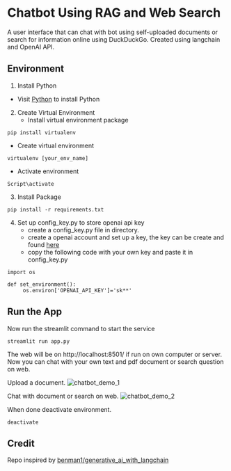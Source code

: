 # Chatbot Using RAG and Web Search

A user interface that can chat with bot using self-uploaded documents or search for information online using DuckDuckGo. Created using langchain and OpenAI API.

## Environment
1. Install Python
  - Visit [Python](https://www.python.org/) to install Python
2. Create Virtual Environment
    - Install virtual environment package
```
pip install virtualenv
```
  - Create virtual environment
```
virtualenv [your_env_name]
```
  - Activate environment
```
Script\activate
```
  
3. Install Package
```
pip install -r requirements.txt
```

4. Set up config_key.py to store openai api key
   - create a config_key.py file in directory.
   - create a openai account and set up a key, the key can be create and found [here](https://platform.openai.com/api-keys)
   - copy the following code with your own key and paste it in config_key.py
```
import os

def set_environment():
     os.environ['OPENAI_API_KEY']='sk**'
```

## Run the App
Now run the streamlit command to start the service
```
streamlit run app.py 
```
The web will be on http://localhost:8501/ if run on own computer or server. Now you can chat with your own text and pdf document or search question on web.

Upload a document.
![chatbot_demo_1](https://github.com/user-attachments/assets/417263db-cb19-4706-8fc7-3244328f9a0d)

Chat with document or search on web.
![chatbot_demo_2](https://github.com/user-attachments/assets/7bdef658-8174-4c70-9bdc-097c688f2879)

When done deactivate environment.
```
deactivate
```

## Credit
Repo inspired by [benman1/generative_ai_with_langchain](https://github.com/benman1/generative_ai_with_langchain?tab=readme-ov-file)
